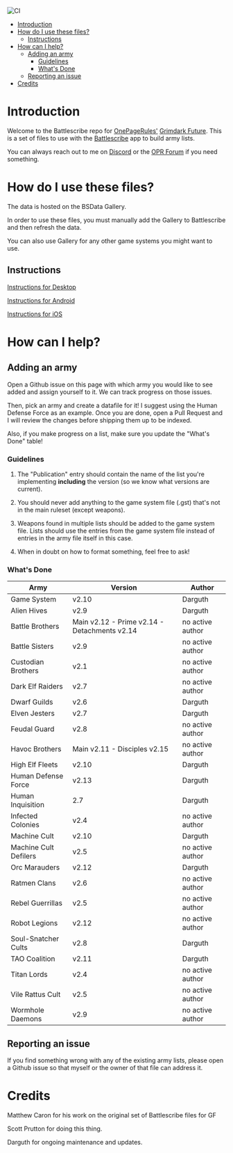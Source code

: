 ![CI](https://github.com/sprutton1/GrimdarkFutureBattlescribe/workflows/CI/badge.svg?branch=master)

<!-- TOC -->
- [Introduction](#introduction) 
- [How do I use these files?](#how-do-i-use-these-files)
   - [Instructions](#instructions)
- [How can I help?](#how-can-i-help)
   - [Adding an army](#adding-an-army)
      - [Guidelines](#guidelines)
      - [What's Done](#whats-done)
   - [Reporting an issue](#reporting-an-issue)
- [Credits](#credits)
<!-- /TOC -->

# Introduction

Welcome to the Battlescribe repo for [OnePageRules'](https://onepagerules.com/)
[Grimdark Future](https://onepagerules.com/portfolio/grimdark-future/). This is
a set of files to use with the [Battlescribe](https://battlescribe.net/) app to
build army lists.

You can always reach out to me on
[Discord](https://discordapp.com/channels/610199287346888743/610199287346888746)
or the [OPR Forum](http://forum.onepagerules.com/) if you need something.

# How do I use these files?

The data is hosted on the BSData Gallery.

In order to use these files, you must manually add the Gallery to Battlescribe and
then refresh the data.

You can also use Gallery for any other game systems you might want to use.

## Instructions

[Instructions for Desktop](./desktop.md)

[Instructions for Android](./android.md)

[Instructions for iOS](./ios.md)

# How can I help?

## Adding an army

Open a Github issue on this page with which army you would like to see added and
assign yourself to it. We can track progress on those issues.

Then, pick an army and create a datafile for it! I suggest using the Human
Defense Force as an example. Once you are done, open a Pull Request and I will
review the changes before shipping them up to be indexed.

Also, if you make progress on a list, make sure you update the "What's Done"
table!

### Guidelines

1. The "Publication" entry should contain the name of the list you're
   implementing **including** the version (so we know what versions are
   current).

2. You should never add anything to the game system file (.gst) that's not in
   the main ruleset (except weapons).

3. Weapons found in multiple lists should be added to the game system file.
   Lists should use the entries from the game system file instead of entries in
   the army file itself in this case.

4. When in doubt on how to format something, feel free to ask!

### What's Done

| Army | Version | Author|
|---|---|---|
|Game System|v2.10|Darguth|
|Alien Hives|v2.9|Darguth|
|Battle Brothers|Main v2.12 - Prime v2.14 - Detachments v2.14|no active author|
|Battle Sisters|v2.9|no active author|
|Custodian Brothers|v2.1|no active author|
|Dark Elf Raiders|v2.7|no active author|
|Dwarf Guilds|v2.6|Darguth|
|Elven Jesters|v2.7|Darguth|
|Feudal Guard|v2.8|no active author|
|Havoc Brothers|Main v2.11 - Disciples v2.15|no active author|
|High Elf Fleets|v2.10|Darguth|
|Human Defense Force|v2.13|Darguth|
|Human Inquisition|2.7|Darguth|
|Infected Colonies|v2.4|no active author|
|Machine Cult|v2.10|Darguth|
|Machine Cult Defilers|v2.5|no active author|
|Orc Marauders|v2.12|Darguth|
|Ratmen Clans|v2.6|no active author|
|Rebel Guerrillas|v2.5|no active author|
|Robot Legions|v2.12|no active author|
|Soul-Snatcher Cults|v2.8|Darguth|
|TAO Coalition|v2.11|Darguth|
|Titan Lords|v2.4|no active author|
|Vile Rattus Cult|v2.5|no active author|
|Wormhole Daemons|v2.9|no active author|



## Reporting an issue

If you find something wrong with any of the existing army lists, please open a
Github issue so that myself or the owner of that file can address it.

# Credits

Matthew Caron for his work on the original set of Battlescribe files for GF

Scott Prutton for doing this thing.

Darguth for ongoing maintenance and updates.
